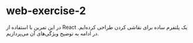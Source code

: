 # web-exercise-2

در این تمرین با استفاده از React یک پلتفرم ساده برای نقاشی کردن طراحی کرده‌ایم. در ادامه به توضیح ویژگی‌های آن می‌پردازیم.
